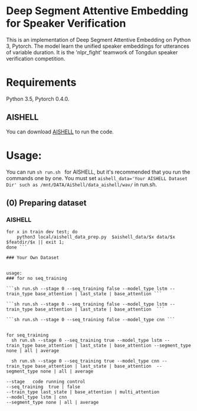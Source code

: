 # Deep Segment Attentive Embedding for Speaker Verification

This is an implementation of Deep Segment Attentive Embedding on Python 3, Pytorch. The model learn the unified speaker embeddings for utterances of variable duration. It is the 'nlpr_fight' teamwork of Tongdun speaker verification  competition. 

# Requirements
Python 3.5, Pytorch 0.4.0.
## AISHELL
You can download [AISHELL](http://www.aishelltech.com/kysjcp) to run the code.

# Usage:
You can run ```sh run.sh ``` for AISHELL, but it's recommended that you run the commands one by one. You must set ```aishell_data='Your AISHELL Dataset Dir' such as /mnt/DATA/AiShell/data_aishell/wav/``` in run.sh.

## (0) Preparing dataset
### AISHELL

``` featdir=fbank/
for x in train dev test; do
    python3 local/aishell_data_prep.py  $aishell_data/$x data/$x $featdir/$x || exit 1;
done ```

### Your Own Dataset


usage:
### for no seq_training  

```sh run.sh --stage 0 --seq_training false --model_type lstm --train_type base_attention | last_state | base_attention ```  

```sh run.sh --stage 0 --seq_training false --model_type lstm --train_type base_attention | last_state | base_attention  ```  

```sh run.sh --stage 0 --seq_training false --model_type cnn ```

  
for seq_training                                                                                                                          
  sh run.sh --stage 0 --seq_training true --model_type lstm --train_type base_attention | last_state | base_attention --segment_type none | all | average
  
  sh run.sh --stage 0 --seq_training true --model_type cnn --train_type base_attention | last_state | base_attention  --segment_type none | all | average
  
--stage   code running control                     
--seq_training  true | false  
--train_type last_state | base_attention | multi_attention
--model_type lstm | cnn                                                                                                                   
--segment_type none | all | average

